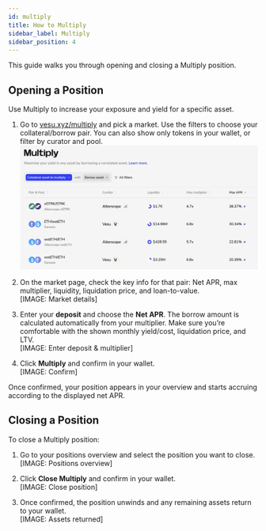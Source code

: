 ```yaml
---
id: multiply
title: How to Multiply
sidebar_label: Multiply
sidebar_position: 4
---
```


This guide walks you through opening and closing a Multiply position.

## Opening a Position
Use Multiply to increase your exposure and yield for a specific asset.

1. Go to [vesu.xyz/multiply](https://vesu.xyz/multiply) and pick a market. Use the filters to choose your collateral/borrow pair. You can also show only tokens in your wallet, or filter by curator and pool.  
![multiply-1.png](images/multiply-1.png)

2. On the market page, check the key info for that pair: Net APR, max multiplier, liquidity, liquidation price, and loan-to-value.  
   [IMAGE: Market details]

3. Enter your **deposit** and choose the **Net APR**. The borrow amount is calculated automatically from your multiplier. Make sure you’re comfortable with the shown monthly yield/cost, liquidation price, and LTV.  
   [IMAGE: Enter deposit & multiplier]

4. Click **Multiply** and confirm in your wallet.  
   [IMAGE: Confirm]

Once confirmed, your position appears in your overview and starts accruing according to the displayed net APR.

## Closing a Position
To close a Multiply position:

1. Go to your positions overview and select the position you want to close.  
   [IMAGE: Positions overview]

2. Click **Close Multiply** and confirm in your wallet.  
   [IMAGE: Close position]

3. Once confirmed, the position unwinds and any remaining assets return to your wallet.  
   [IMAGE: Assets returned]